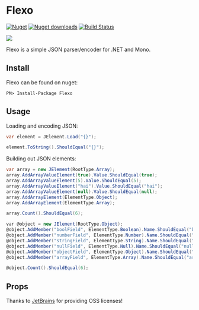 Flexo
=============

[![Nuget](http://img.shields.io/nuget/v/Flexo.svg)](http://www.nuget.org/packages/Flexo/) [![Nuget downloads](http://img.shields.io/nuget/dt/Flexo.svg)](http://www.nuget.org/packages/Flexo/) [![Build Status](https://travis-ci.org/mikeobrien/Flexo.png?branch=master)](https://travis-ci.org/mikeobrien/Flexo) 

<img src="https://raw.github.com/mikeobrien/Flexo/master/misc/logo.png"/> 

Flexo is a simple JSON parser/encoder for .NET and Mono.

Install
------------

Flexo can be found on nuget:

    PM> Install-Package Flexo

Usage
------------

Loading and encoding JSON:

```csharp
var element = JElement.Load("{}");

element.ToString().ShouldEqual("{}");
```

Building out JSON elements:

```csharp
var array = new JElement(RootType.Array);
array.AddArrayValueElement(true).Value.ShouldEqual(true);
array.AddArrayValueElement(5).Value.ShouldEqual(5);
array.AddArrayValueElement("hai").Value.ShouldEqual("hai");
array.AddArrayValueElement(null).Value.ShouldEqual(null);
array.AddArrayElement(ElementType.Object);
array.AddArrayElement(ElementType.Array);

array.Count().ShouldEqual(6);

var @object = new JElement(RootType.Object);
@object.AddMember("boolField", ElementType.Boolean).Name.ShouldEqual("boolField");
@object.AddMember("numberField", ElementType.Number).Name.ShouldEqual("boolField");
@object.AddMember("stringField", ElementType.String).Name.ShouldEqual("stringField");
@object.AddMember("nullField", ElementType.Null).Name.ShouldEqual("nullField");
@object.AddMember("objectField", ElementType.Object).Name.ShouldEqual("objectField");
@object.AddMember("arrayField", ElementType.Array).Name.ShouldEqual("arrayField");

@object.Count().ShouldEqual(6);
```

Props
------------

Thanks to [JetBrains](http://www.jetbrains.com/) for providing OSS licenses! 